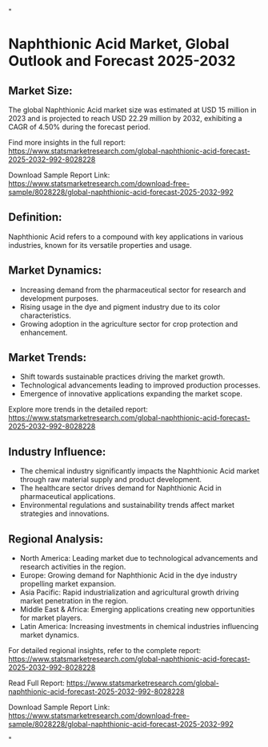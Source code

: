 "<h1>Naphthionic Acid Market, Global Outlook and Forecast 2025-2032</h1>

<h2>Market Size:</h2>
<p>The global Naphthionic Acid market size was estimated at USD 15 million in 2023 and is projected to reach USD 22.29 million by 2032, exhibiting a CAGR of 4.50% during the forecast period.</p>
<p>Find more insights in the full report: <a href='https://www.statsmarketresearch.com/global-naphthionic-acid-forecast-2025-2032-992-8028228'>https://www.statsmarketresearch.com/global-naphthionic-acid-forecast-2025-2032-992-8028228</a></p>
<p>Download Sample Report Link: <a href='https://www.statsmarketresearch.com/download-free-sample/8028228/global-naphthionic-acid-forecast-2025-2032-992'>https://www.statsmarketresearch.com/download-free-sample/8028228/global-naphthionic-acid-forecast-2025-2032-992</a></p>

<h2>Definition:</h2>
<p>Naphthionic Acid refers to a compound with key applications in various industries, known for its versatile properties and usage.</p>

<h2>Market Dynamics:</h2>
<ul>
<li>Increasing demand from the pharmaceutical sector for research and development purposes.</li>
<li>Rising usage in the dye and pigment industry due to its color characteristics.</li>
<li>Growing adoption in the agriculture sector for crop protection and enhancement.</li>
</ul>

<h2>Market Trends:</h2>
<ul>
<li>Shift towards sustainable practices driving the market growth.</li>
<li>Technological advancements leading to improved production processes.</li>
<li>Emergence of innovative applications expanding the market scope.</li>
</ul>
<p>Explore more trends in the detailed report: <a href='https://www.statsmarketresearch.com/global-naphthionic-acid-forecast-2025-2032-992-8028228'>https://www.statsmarketresearch.com/global-naphthionic-acid-forecast-2025-2032-992-8028228</a></p>

<h2>Industry Influence:</h2>
<ul>
<li>The chemical industry significantly impacts the Naphthionic Acid market through raw material supply and product development.</li>
<li>The healthcare sector drives demand for Naphthionic Acid in pharmaceutical applications.</li>
<li>Environmental regulations and sustainability trends affect market strategies and innovations.</li>
</ul>

<h2>Regional Analysis:</h2>
<ul>
<li>North America: Leading market due to technological advancements and research activities in the region.</li>
<li>Europe: Growing demand for Naphthionic Acid in the dye industry propelling market expansion.</li>
<li>Asia Pacific: Rapid industrialization and agricultural growth driving market penetration in the region.</li>
<li>Middle East & Africa: Emerging applications creating new opportunities for market players.</li>
<li>Latin America: Increasing investments in chemical industries influencing market dynamics.</li>
</ul>
<p>For detailed regional insights, refer to the complete report: <a href='https://www.statsmarketresearch.com/global-naphthionic-acid-forecast-2025-2032-992-8028228'>https://www.statsmarketresearch.com/global-naphthionic-acid-forecast-2025-2032-992-8028228</a></p>

<p>Read Full Report: <a href='https://www.statsmarketresearch.com/global-naphthionic-acid-forecast-2025-2032-992-8028228'>https://www.statsmarketresearch.com/global-naphthionic-acid-forecast-2025-2032-992-8028228</a></p>
<p>Download Sample Report Link: <a href='https://www.statsmarketresearch.com/download-free-sample/8028228/global-naphthionic-acid-forecast-2025-2032-992'>https://www.statsmarketresearch.com/download-free-sample/8028228/global-naphthionic-acid-forecast-2025-2032-992</a></p>"
